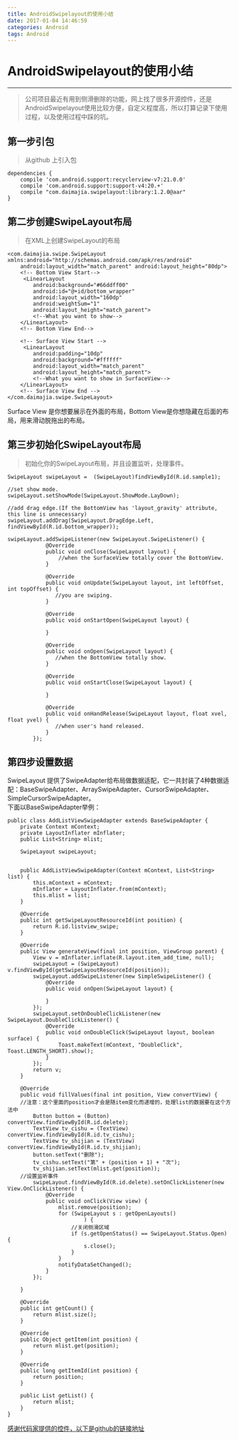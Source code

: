 ```yaml
---
title: AndroidSwipelayout的使用小结
date: 2017-01-04 14:46:59
categories: Android
tags: Android 
---
```

# AndroidSwipelayout的使用小结 #
---

> 公司项目最近有用到侧滑删除的功能，网上找了很多开源控件，还是AndroidSwipelayout使用比较方便，自定义程度高，所以打算记录下使用过程，以及使用过程中踩的坑。

## 第一步引包 ##
> 从github 上引入包

	dependencies {
	    compile 'com.android.support:recyclerview-v7:21.0.0'
	    compile 'com.android.support:support-v4:20.+'
	    compile "com.daimajia.swipelayout:library:1.2.0@aar"
	}

## 第二步创建SwipeLayout布局 ##
> 在XML上创建SwipeLayout的布局

	<com.daimajia.swipe.SwipeLayout xmlns:android="http://schemas.android.com/apk/res/android"
	    android:layout_width="match_parent" android:layout_height="80dp">
	    <!-- Bottom View Start-->
	     <LinearLayout
	        android:background="#66ddff00"
	        android:id="@+id/bottom_wrapper"
	        android:layout_width="160dp"
	        android:weightSum="1"
	        android:layout_height="match_parent">
	        <!--What you want to show-->
	    </LinearLayout>
	    <!-- Bottom View End-->
	
	    <!-- Surface View Start -->
	     <LinearLayout
	        android:padding="10dp"
	        android:background="#ffffff"
	        android:layout_width="match_parent"
	        android:layout_height="match_parent">
	        <!--What you want to show in SurfaceView-->
	    </LinearLayout>
	    <!-- Surface View End -->
	</com.daimajia.swipe.SwipeLayout>


Surface View 是你想要展示在外面的布局，Bottom View是你想隐藏在后面的布局，用来滑动脱拖出的布局。


## 第三步初始化SwipeLayout布局 ##
> 初始化你的SwipeLayout布局，并且设置监听，处理事件。

	SwipeLayout swipeLayout =  (SwipeLayout)findViewById(R.id.sample1);
	
	//set show mode.
	swipeLayout.setShowMode(SwipeLayout.ShowMode.LayDown);
	
	//add drag edge.(If the BottomView has 'layout_gravity' attribute, this line is unnecessary)
	swipeLayout.addDrag(SwipeLayout.DragEdge.Left, findViewById(R.id.bottom_wrapper));
	
	swipeLayout.addSwipeListener(new SwipeLayout.SwipeListener() {
	            @Override
	            public void onClose(SwipeLayout layout) {
	                //when the SurfaceView totally cover the BottomView.
	            }
	
	            @Override
	            public void onUpdate(SwipeLayout layout, int leftOffset, int topOffset) {
	               //you are swiping.
	            }
	
	            @Override
	            public void onStartOpen(SwipeLayout layout) {
	
	            }
	
	            @Override
	            public void onOpen(SwipeLayout layout) {
	               //when the BottomView totally show.
	            }
	
	            @Override
	            public void onStartClose(SwipeLayout layout) {
	
	            }
	
	            @Override
	            public void onHandRelease(SwipeLayout layout, float xvel, float yvel) {
	               //when user's hand released.
	            }
	        });  
## 第四步设置数据 ##

SwipeLayout 提供了SwipeAdapter给布局做数据适配，它一共封装了4种数据适配：BaseSwipeAdapter、ArraySwipeAdapter、CursorSwipeAdapter、SimpleCursorSwipeAdapter。  
下面以BaseSwipeAdapter举例：  

	public class AddListViewSwipeAdapter extends BaseSwipeAdapter {
	    private Context mContext;
	    private LayoutInflater mInflater;
	    public List<String> mlist;
	
	    SwipeLayout swipeLayout;
	
	
	    public AddListViewSwipeAdapter(Context mContext, List<String> list) {
	        this.mContext = mContext;
	        mInflater = LayoutInflater.from(mContext);
	        this.mlist = list;
	    }
	
	    @Override
	    public int getSwipeLayoutResourceId(int position) {
	        return R.id.listview_swipe;
	    }
	
	    @Override
	    public View generateView(final int position, ViewGroup parent) {
	        View v = mInflater.inflate(R.layout.item_add_time, null);
	        swipeLayout = (SwipeLayout) v.findViewById(getSwipeLayoutResourceId(position));
	        swipeLayout.addSwipeListener(new SimpleSwipeListener() {
	            @Override
	            public void onOpen(SwipeLayout layout) {
	
	            }
	        });
	        swipeLayout.setOnDoubleClickListener(new SwipeLayout.DoubleClickListener() {
	            @Override
	            public void onDoubleClick(SwipeLayout layout, boolean surface) {
	                Toast.makeText(mContext, "DoubleClick", Toast.LENGTH_SHORT).show();
	            }
	        });
	        return v;
	    }
	
	    @Override
	    public void fillValues(final int position, View convertView) {
		//注意：这个里面的position才会是随item变化而递增的，处理list的数据要在这个方法中
	        Button button = (Button) convertView.findViewById(R.id.delete);
	        TextView tv_cishu = (TextView) convertView.findViewById(R.id.tv_cishu);
	        TextView tv_shijian = (TextView) convertView.findViewById(R.id.tv_shijian);
	        button.setText("删除");
	        tv_cishu.setText("第" + (position + 1) + "次");
	        tv_shijian.setText(mlist.get(position));
		//设置监听事件
	        swipeLayout.findViewById(R.id.delete).setOnClickListener(new View.OnClickListener() {
	            @Override
	            public void onClick(View view) {
	                mlist.remove(position);
	                for (SwipeLayout s : getOpenLayouts()
	                        ) {
	                    //关闭侧滑区域
	                    if (s.getOpenStatus() == SwipeLayout.Status.Open) {
	                        s.close();
	                    }
	                }
	                notifyDataSetChanged();
	            }
	        });
	
	    }
	
	    @Override
	    public int getCount() {
	        return mlist.size();
	    }
	
	    @Override
	    public Object getItem(int position) {
	        return mlist.get(position);
	    }
	
	    @Override
	    public long getItemId(int position) {
	        return position;
	    }
	
	    public List getList() {
	        return mlist;
	    }
	}

[感谢代码家提供的控件，以下是github的链接地址](https://github.com/daimajia/AndroidSwipeLayout)
